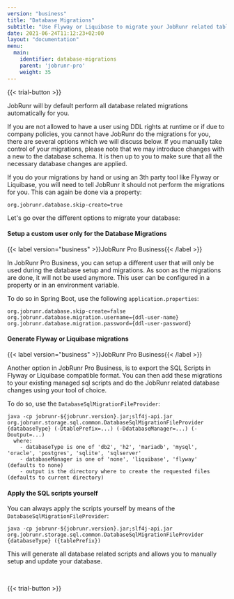 ```yaml
---
version: "business"
title: "Database Migrations"
subtitle: "Use Flyway or Liquibase to migrate your JobRunr related tables"
date: 2021-06-24T11:12:23+02:00
layout: "documentation"
menu: 
  main: 
    identifier: database-migrations
    parent: 'jobrunr-pro'
    weight: 35
---
```

{{< trial-button >}}

JobRunr will by default perform all database related migrations automatically for you. 

If you are not allowed to have a user using DDL rights at runtime or if due to company policies, you cannot have JobRunr do the migrations for you, there are several options which we will discuss below. If you manually take control of your migrations, please note that we may introduce changes with a new to the database schema. It is then up to you to make sure that all the necessary database changes are applied.

If you do your migrations by hand or using an 3th party tool like Flyway or Liquibase, you will need to tell JobRunr it should not perform the migrations for you. This can again be done via a property:
```
org.jobrunr.database.skip-create=true
```

Let's go over the different options to migrate your database:

#### Setup a custom user only for the Database Migrations
{{< label version="business" >}}JobRunr Pro Business{{< /label >}}

In JobRunr Pro Business, you can setup a different user that will only be used during the database setup and migrations. As soon as the migrations are done, it will not be used anymore. This user can be configured in a property or in an environment variable.

To do so in Spring Boot, use the following `application.properties`:

```
org.jobrunr.database.skip-create=false
org.jobrunr.database.migration.username={ddl-user-name}
org.jobrunr.database.migration.password={ddl-user-password}
```

#### Generate Flyway or Liquibase migrations
{{< label version="business" >}}JobRunr Pro Business{{< /label >}}

Another option in JobRunr Pro Business, is to export the SQL Scripts in Flyway or Liquibase compatible format. You can then add these migrations to your existing managed sql scripts and do the JobRunr related database changes using your tool of choice.

To do so, use the `DatabaseSqlMigrationFileProvider`:

```
java -cp jobrunr-${jobrunr.version}.jar;slf4j-api.jar org.jobrunr.storage.sql.common.DatabaseSqlMigrationFileProvider {databaseType} (-DtablePrefix=...) (-DdatabaseManager=...) (-Doutput=...)
  where:
    - databaseType is one of 'db2', 'h2', 'mariadb', 'mysql', 'oracle', 'postgres', 'sqlite', 'sqlserver'
    - databaseManager is one of 'none', 'liquibase', 'flyway' (defaults to none)
    - output is the directory where to create the requested files (defaults to current directory)
```

#### Apply the SQL scripts yourself
You can always apply the scripts yourself by means of the `DatabaseSqlMigrationFileProvider`:

```
java -cp jobrunr-${jobrunr.version}.jar;slf4j-api.jar org.jobrunr.storage.sql.common.DatabaseSqlMigrationFileProvider {databaseType} ({tablePrefix})
```

This will generate all database related scripts and allows you to manually setup and update your database.

<br>

{{< trial-button >}}